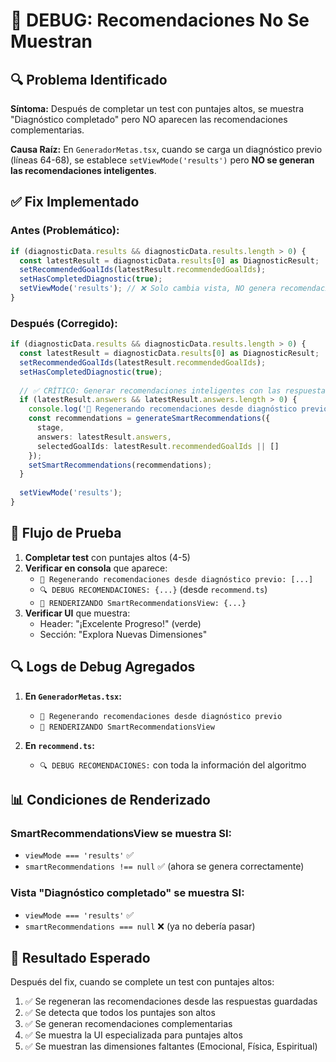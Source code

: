 # 🐛 DEBUG: Recomendaciones No Se Muestran

## 🔍 **Problema Identificado**

**Síntoma:** Después de completar un test con puntajes altos, se muestra "Diagnóstico completado" pero NO aparecen las recomendaciones complementarias.

**Causa Raíz:** En `GeneradorMetas.tsx`, cuando se carga un diagnóstico previo (líneas 64-68), se establece `setViewMode('results')` pero **NO se generan las recomendaciones inteligentes**.

## ✅ **Fix Implementado**

### **Antes (Problemático):**
```typescript
if (diagnosticData.results && diagnosticData.results.length > 0) {
  const latestResult = diagnosticData.results[0] as DiagnosticResult;
  setRecommendedGoalIds(latestResult.recommendedGoalIds);
  setHasCompletedDiagnostic(true);
  setViewMode('results'); // ❌ Solo cambia vista, NO genera recomendaciones
}
```

### **Después (Corregido):**
```typescript
if (diagnosticData.results && diagnosticData.results.length > 0) {
  const latestResult = diagnosticData.results[0] as DiagnosticResult;
  setRecommendedGoalIds(latestResult.recommendedGoalIds);
  setHasCompletedDiagnostic(true);
  
  // ✅ CRÍTICO: Generar recomendaciones inteligentes con las respuestas guardadas
  if (latestResult.answers && latestResult.answers.length > 0) {
    console.log('🔄 Regenerando recomendaciones desde diagnóstico previo:', latestResult.answers);
    const recommendations = generateSmartRecommendations({
      stage,
      answers: latestResult.answers,
      selectedGoalIds: latestResult.recommendedGoalIds || []
    });
    setSmartRecommendations(recommendations);
  }
  
  setViewMode('results');
}
```

## 🧪 **Flujo de Prueba**

1. **Completar test** con puntajes altos (4-5)
2. **Verificar en consola** que aparece:
   - `🔄 Regenerando recomendaciones desde diagnóstico previo: [...]`
   - `🔍 DEBUG RECOMENDACIONES: {...}` (desde `recommend.ts`)
   - `🎯 RENDERIZANDO SmartRecommendationsView: {...}`
3. **Verificar UI** que muestra:
   - Header: "¡Excelente Progreso!" (verde)
   - Sección: "Explora Nuevas Dimensiones"

## 🔍 **Logs de Debug Agregados**

1. **En `GeneradorMetas.tsx`:**
   - `🔄 Regenerando recomendaciones desde diagnóstico previo`
   - `🎯 RENDERIZANDO SmartRecommendationsView`

2. **En `recommend.ts`:**
   - `🔍 DEBUG RECOMENDACIONES:` con toda la información del algoritmo

## 📊 **Condiciones de Renderizado**

### **SmartRecommendationsView se muestra SI:**
- `viewMode === 'results'` ✅
- `smartRecommendations !== null` ✅ (ahora se genera correctamente)

### **Vista "Diagnóstico completado" se muestra SI:**
- `viewMode === 'results'` ✅
- `smartRecommendations === null` ❌ (ya no debería pasar)

## 🎯 **Resultado Esperado**

Después del fix, cuando se complete un test con puntajes altos:
1. ✅ Se regeneran las recomendaciones desde las respuestas guardadas
2. ✅ Se detecta que todos los puntajes son altos
3. ✅ Se generan recomendaciones complementarias
4. ✅ Se muestra la UI especializada para puntajes altos
5. ✅ Se muestran las dimensiones faltantes (Emocional, Física, Espiritual)
